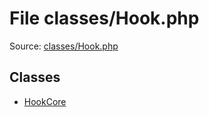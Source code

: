 File classes/Hook.php
=========

Source: [classes/Hook.php](https://github.com/PrestaShop/PrestaShop/blob/1.6.0.1/classes/Hook.php)


Classes
-------

* [HookCore](class.HookCore.md)

